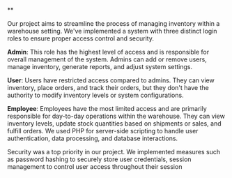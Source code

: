 
**

 Our project aims to streamline the process of managing inventory within a warehouse setting. We've implemented a system with three distinct login roles to ensure proper access control and security.

**Admin**: This role has the highest level of access and is responsible for overall management of the system. Admins can add or remove users, manage inventory, generate reports, and adjust system settings.

**User**: Users have restricted access compared to admins. They can view inventory, place orders, and track their orders, but they don't have the authority to modify inventory levels or system configurations.

**Employee**: Employees have the most limited access and are primarily responsible for day-to-day operations within the warehouse. They can view inventory levels, update stock quantities based on shipments or sales, and fulfill orders.
We used PHP for server-side scripting to handle user authentication, data processing, and database interactions. 

 Security was a top priority in our project. We implemented measures such as password hashing to securely store user credentials, session management to control user access throughout their session
